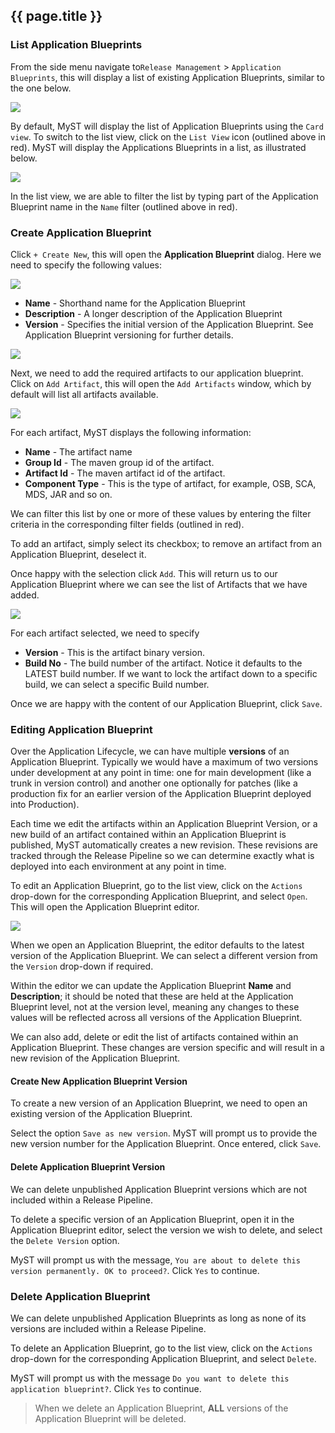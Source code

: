 ## {{ page.title }}

### List Application Blueprints
From the side menu navigate to`Release Management` > `Application Blueprints`, this will display a list of existing Application Blueprints, similar to the one below.

![](img/applicationBlueprintCardView.png)

By default, MyST will display the list of Application Blueprints using the `Card view`. To switch to the list view, click on the `List View` icon (outlined above in red). MyST will display the Applications Blueprints in a list, as illustrated below.

![](img/applicationBlueprintListView.png)

In the list view, we are able to filter the list by typing part of the Application Blueprint name in the `Name` filter (outlined above in red).

### Create Application Blueprint
Click `+ Create New`, this will open the **Application Blueprint** dialog. Here we need to specify the following values:

![](img/applicationBlueprintCreate.png)

* **Name** - Shorthand name for the Application Blueprint
* **Description** - A longer description of the Application Blueprint
* **Version** - Specifies the initial version of the Application Blueprint. See Application Blueprint versioning for further details.

![](img/applicationBlueprintCreate.png)

Next, we need to add the required artifacts to our application blueprint. Click on `Add Artifact`, this will open the `Add Artifacts` window, which by default will list all artifacts available.

![](img/applicationBlueprintAddArtifacts.png)

For each artifact, MyST displays the following information:
* **Name** - The artifact name
* **Group Id** - The maven group id of the artifact.
* **Artifact Id** - The maven artifact id of the artifact.
* **Component Type** - This is the type of artifact, for example, OSB, SCA, MDS, JAR and so on.

We can filter this list by one or more of these values by entering the filter criteria in the corresponding filter fields (outlined in red).

To add an artifact, simply select its checkbox; to remove an artifact from an Application Blueprint, deselect it.

Once happy with the selection click `Add`. This will return us to our Application Blueprint where we can see the list of Artifacts that we have added.

![](img/applicationBlueprintCreateWithArtifacts.png)

For each artifact selected, we need to specify 
* **Version** - This is the artifact binary version. 
* **Build No** - The build number of the artifact. Notice it defaults to the LATEST build number. If we want to lock the artifact down to a specific build, we can select a specific Build number.

Once we are happy with the content of our Application Blueprint, click `Save`.

### Editing Application Blueprint
Over the Application Lifecycle, we can have multiple **versions** of an Application Blueprint. Typically we would have a maximum of two versions under development at any point in time: one for main development (like a trunk in version control) and another one optionally for patches (like a production fix for an earlier version of the Application Blueprint deployed into Production).

Each time we edit the artifacts within an Application Blueprint Version, or a new build of an artifact contained within an Application Blueprint is published, MyST automatically creates a new revision. These revisions are tracked through the Release Pipeline so we can determine exactly what is deployed into each environment at any point in time.

To edit an Application Blueprint, go to the list view, click on the `Actions` drop-down for the corresponding Application Blueprint, and select `Open`. This will open the Application Blueprint editor. 

![](img/applicationBlueprintEdit.png)

When we open an Application Blueprint, the editor defaults to the latest version of the Application Blueprint. We can select a different version from the `Version` drop-down if required.

Within the editor we can update the Application Blueprint **Name** and **Description**; it should be noted that these are held at the Application Blueprint level, not at the version level, meaning any changes to these values will be reflected across all versions of the Application Blueprint.

We can also add, delete or edit the list of artifacts contained within an Application Blueprint. These changes are version specific and will result in a new revision of the Application Blueprint.

#### Create New Application Blueprint Version
To create a new version of an Application Blueprint, we need to open an existing version of the Application Blueprint. 

Select the option `Save as new version`. MyST will prompt us to provide the new version number for the Application Blueprint. Once entered, click `Save`.

#### Delete Application Blueprint Version
We can delete unpublished Application Blueprint versions which are not included within a Release Pipeline.

To delete a specific version of an Application Blueprint, open it in the Application Blueprint editor, select the version we wish to delete, and select the `Delete Version` option.

MyST will prompt us with the message, `You are about to delete this version permanently. OK to proceed?`. Click `Yes` to continue.

### Delete Application Blueprint
We can delete unpublished Application Blueprints as long as none of its versions are included within a Release Pipeline.

To delete an Application Blueprint, go to the list view, click on the `Actions` drop-down for the corresponding Application Blueprint, and select `Delete`. 

MyST will prompt us with the message `Do you want to delete this application blueprint?`. Click `Yes` to continue.

> When we delete an Application Blueprint, **ALL** versions of the Application Blueprint will be deleted. 



